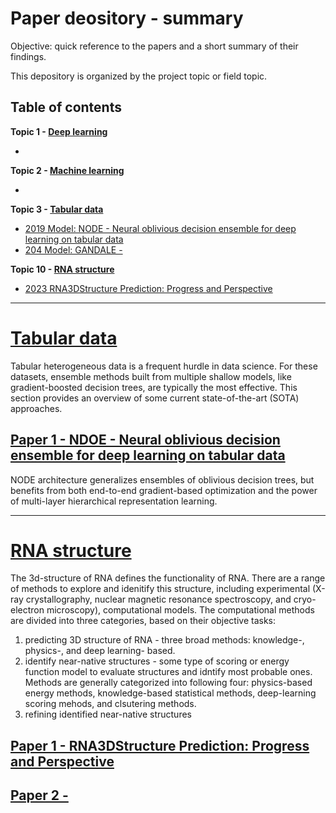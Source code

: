 # <a name = 'up'>Paper deository - summary</a>

Objective: quick reference to the papers and a short summary of their findings. 

This depository is organized by the project topic or field topic.

## Table of contents

__Topic 1 - [Deep learning](#dl)__
- [](#dl_1)

__Topic 2 - [Machine learning](#ml)__
- [](#ml_1)

__Topic 3 - [Tabular data](#tbd)__
- [2019 Model: NODE -  Neural oblivious decision ensemble for deep learning on tabular data](#tbd_1)
- [204 Model: GANDALE -  ](#tbd_2)


__Topic 10 - [RNA structure](#rna)__
- [2023  RNA3DStructure Prediction: Progress and Perspective](#rna_1)

---

# <a name = 'tbd'>[Tabular data](#up)</a>
Tabular heterogeneous data is a frequent hurdle in data science. For these datasets, ensemble methods built from multiple shallow models, like gradient-boosted decision trees, are typically the most effective. This section provides an overview of some current state-of-the-art (SOTA) approaches.

## <a name = 'tbd_1'>[Paper 1 - NDOE - Neural oblivious decision ensemble for deep learning on tabular data](#up)</a>
NODE architecture generalizes ensembles of oblivious decision trees, but benefits from both end-to-end gradient-based optimization and the power of multi-layer hierarchical representation learning. 





---
# <a name = 'rna'>[RNA structure](#up)</a>
The 3d-structure of RNA defines the functionality of RNA. There are a range of methods to explore and idenitify this structure, including experimental (X-ray crystallography, nuclear magnetic resonance spectroscopy, and cryo-electron microscopy),  computational models. The computational methods are divided into three categories, based on their objective tasks:
1. predicting 3D structure of RNA - three broad methods: knowledge-, physics-, and deep learning- based.
2. identify near-native structures - some type of scoring or energy function model to evaluate structures and idntify most probable ones. Methods are generally categorized into following four: physics-based energy methods, knowledge-based statistical methods, deep-learning scoring mehods, and clsutering methods.  
3. refining identified near-native structures

## <a name = 'rna_1'>[Paper 1 - RNA3DStructure Prediction: Progress and Perspective](#up)</a>



## <a name = 'rna_2up'>[Paper 2 -](#up)</a>

